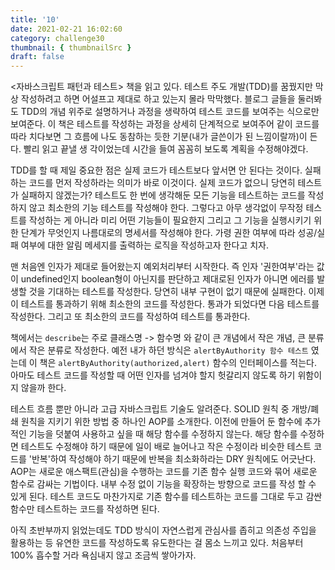 ```yaml
---
title: '10'
date: 2021-02-21 16:02:60
category: challenge30
thumbnail: { thumbnailSrc }
draft: false
---
```


<자바스크립트 패턴과 테스트> 책을 읽고 있다. 테스트 주도 개발(TDD)를 꿈꿨지만 막상 작성하려고 하면 어설프고 제대로 하고 있는지 몰라 막막했다.
블로그 글들을 둘러봐도 TDD의 개념 위주로 설명하거나 과정을 생략하여 테스트 코드를 보여주는 식으로만 보여준다. 이 책은 테스트를 작성하는 과정을 
상세히 단계적으로 보여주어 같이 코드를 따라 치다보면 그 흐름에 나도 동참하는 듯한 기분(내가 글쓴이가 된 느낌이랄까)이 든다. 빨리 읽고 끝낼 생
각이었는데 시간을 들여 꼼꼼히 보도록 계획을 수정해야겠다.  

TDD를 할 때 제일 중요한 점은 실제 코드가 테스트보다 앞서면 안 된다는 것이다. 
실패하는 코드를 먼저 작성하라는 의미가 바로 이것이다. 실제 코드가 없으니 당연히 테스트가 실패하지 않겠는가?
테스트도 한 번에 생각해둔 모든 기능을 테스트하는 코드를 작성하지 않고 최소한의 기능 테스트를 작성해야 한다. 그렇다고 아무 생각없이 무작정
테스트를 작성하는 게 아니라 미리 어떤 기능들이 필요한지 그리고 그 기능을 실행시키기 위한 단계가 무엇인지 나름대로의 명세서를 작성해야 한다. 
가령 권한 여부에 따라 성공/실패 여부에 대한 알림 메세지를 출력하는 로직을 작성하고자 한다고 치자. 

맨 처음엔 인자가 제대로 들어왔는지 예외처리부터 시작한다. 즉 인자 '권한여부'라는 값이 undefined인지 boolean형이 아닌지를 
판단하고 제대로된 인자가 아니면 에러를 발생할 것을 기대하는 테스트를 작성한다. 당연히 내부 구현이 없기 때문에 실패한다. 
이제 이 테스트를 통과하기 위해 최소한의 코드를 작성한다. 통과가 되었다면 다음 테스트를 작성한다. 그리고 또 최소한의 코드를 작성하여 테스트를 
통과한다. 

책에서는 `describe`는 주로 클래스명 -> 함수명 와 같이 큰 개념에서 작은 개념, 큰 분류에서 작은 분류로 작성한다. 
예전 내가 하던 방식은 `alertByAuthority 함수 테스트` 였는데 이 책은 `alertByAuthority(authorized,alert)` 함수의 인터페이스를 
적는다. 아마도 테스트 코드를 작성할 때 어떤 인자를 넘겨야 할지 헛갈리지 않도록 하기 위함이지 않을까 한다. 

테스트 흐름 뿐만 아니라 고급 자바스크립트 기술도 알려준다. SOLID 원칙 중 개방/폐쇄 원칙을 지키기 위한 방법 중 하나인 AOP를 소개한다. 
이전에 만들어 둔 함수에 추가적인 기능을 덧붙여 사용하고 싶을 때 해당 함수를 수정하지 않는다. 해당 함수를 수정하면 테스트도 수정해야 하기 때문에
일이 배로 늘어나고 작은 수정이라 비슷한 테스트 코드를 '반복'하여 작성해야 하기 때문에 반복을 최소화하라는 DRY 원칙에도 어긋난다. AOP는 새로운 
애스팩트(관심)을 수행하는 코드를 기존 함수 실행 코드와 묶어 새로운 함수로 감싸는 기법이다. 내부 수정 없이 기능을 확장하는 방향으로 코드를 작성
할 수 있게 된다. 테스트 코드도 마찬가지로 기존 함수를 테스트하는 코드를 그대로 두고 감싼 함수만 테스트하는 코드를 작성하면 된다. 

아직 초반부까지 읽었는데도 TDD 방식이 자연스럽게 관심사를 좁히고 의존성 주입을 활용하는 등 유연한 코드를 작성하도록 유도한다는 걸 몸소 느끼고 
있다. 처음부터 100% 흡수할 거라 욕심내지 않고 조금씩 쌓아가자. 
